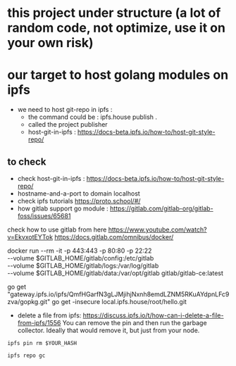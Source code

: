 # this project under structure (a lot of random code, not optimize, use it on your own risk)

# our target to host golang modules on ipfs

- we need to host git-repo in ipfs : 
    - the command could be : ipfs.house publish . 
    - called the project publisher 
    - host-git-in-ipfs : https://docs-beta.ipfs.io/how-to/host-git-style-repo/




## to check 
- check host-git-in-ipfs : https://docs-beta.ipfs.io/how-to/host-git-style-repo/
- hostname-and-a-port to domain localhost
- check ipfs tutorials https://proto.school/#/
- how gitlab support go module : https://gitlab.com/gitlab-org/gitlab-foss/issues/65681 


check how to use gitlab from here
https://www.youtube.com/watch?v=EkvxotEYTok
https://docs.gitlab.com/omnibus/docker/



docker run --rm -it -p 443:443 -p 80:80 -p 22:22 \
--volume $GITLAB_HOME/gitlab/config:/etc/gitlab \
--volume $GITLAB_HOME/gitlab/logs:/var/log/gitlab \
--volume $GITLAB_HOME/gitlab/data:/var/opt/gitlab gitlab/gitlab-ce:latest


go get "gateway.ipfs.io/ipfs/QmfHGarfN3gLJMjihjNxnh8emdLZNM5RKuAYdpnLFc9zva/gopkg.git"
go get -insecure local.ipfs.house/root/hello.git
 
- delete a file from ipfs: https://discuss.ipfs.io/t/how-can-i-delete-a-file-from-ipfs/1556
You can remove the pin and then run the garbage collector.
Ideally that would remove it, but just from your node.
```
ipfs pin rm $YOUR_HASH

ipfs repo gc
```
